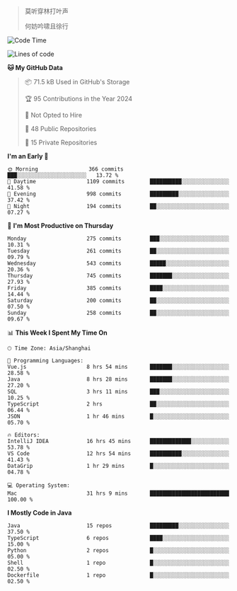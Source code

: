 > 莫听穿林打叶声
> 
> 何妨吟啸且徐行

<!-- ![Github Stats](https://github-readme-stats.vercel.app/api?username=catch6&count_private=true&show_icons=true&theme=gruvbox) -->

<!-- ![Top Langs](https://github-readme-stats.vercel.app/api/top-langs/?username=catch6&layout=compact) -->

<!--START_SECTION:waka-->
![Code Time](http://img.shields.io/badge/Code%20Time-1%2C831%20hrs%201%20min-blue)

![Lines of code](https://img.shields.io/badge/From%20Hello%20World%20I%27ve%20Written-9.4%20million%20lines%20of%20code-blue)

**🐱 My GitHub Data** 

> 📦 71.5 kB Used in GitHub's Storage 
 > 
> 🏆 95 Contributions in the Year 2024
 > 
> 🚫 Not Opted to Hire
 > 
> 📜 48 Public Repositories 
 > 
> 🔑 15 Private Repositories 
 > 
**I'm an Early 🐤** 

```text
🌞 Morning                366 commits         ███░░░░░░░░░░░░░░░░░░░░░░   13.72 % 
🌆 Daytime                1109 commits        ██████████░░░░░░░░░░░░░░░   41.58 % 
🌃 Evening                998 commits         █████████░░░░░░░░░░░░░░░░   37.42 % 
🌙 Night                  194 commits         ██░░░░░░░░░░░░░░░░░░░░░░░   07.27 % 
```
📅 **I'm Most Productive on Thursday** 

```text
Monday                   275 commits         ███░░░░░░░░░░░░░░░░░░░░░░   10.31 % 
Tuesday                  261 commits         ██░░░░░░░░░░░░░░░░░░░░░░░   09.79 % 
Wednesday                543 commits         █████░░░░░░░░░░░░░░░░░░░░   20.36 % 
Thursday                 745 commits         ███████░░░░░░░░░░░░░░░░░░   27.93 % 
Friday                   385 commits         ████░░░░░░░░░░░░░░░░░░░░░   14.44 % 
Saturday                 200 commits         ██░░░░░░░░░░░░░░░░░░░░░░░   07.50 % 
Sunday                   258 commits         ██░░░░░░░░░░░░░░░░░░░░░░░   09.67 % 
```


📊 **This Week I Spent My Time On** 

```text
🕑︎ Time Zone: Asia/Shanghai

💬 Programming Languages: 
Vue.js                   8 hrs 54 mins       ███████░░░░░░░░░░░░░░░░░░   28.58 % 
Java                     8 hrs 28 mins       ███████░░░░░░░░░░░░░░░░░░   27.20 % 
SQL                      3 hrs 11 mins       ███░░░░░░░░░░░░░░░░░░░░░░   10.25 % 
TypeScript               2 hrs               ██░░░░░░░░░░░░░░░░░░░░░░░   06.44 % 
JSON                     1 hr 46 mins        █░░░░░░░░░░░░░░░░░░░░░░░░   05.70 % 

🔥 Editors: 
IntelliJ IDEA            16 hrs 45 mins      █████████████░░░░░░░░░░░░   53.78 % 
VS Code                  12 hrs 54 mins      ██████████░░░░░░░░░░░░░░░   41.43 % 
DataGrip                 1 hr 29 mins        █░░░░░░░░░░░░░░░░░░░░░░░░   04.78 % 

💻 Operating System: 
Mac                      31 hrs 9 mins       █████████████████████████   100.00 % 
```

**I Mostly Code in Java** 

```text
Java                     15 repos            █████████░░░░░░░░░░░░░░░░   37.50 % 
TypeScript               6 repos             ████░░░░░░░░░░░░░░░░░░░░░   15.00 % 
Python                   2 repos             █░░░░░░░░░░░░░░░░░░░░░░░░   05.00 % 
Shell                    1 repo              █░░░░░░░░░░░░░░░░░░░░░░░░   02.50 % 
Dockerfile               1 repo              █░░░░░░░░░░░░░░░░░░░░░░░░   02.50 % 
```




<!--END_SECTION:waka-->
